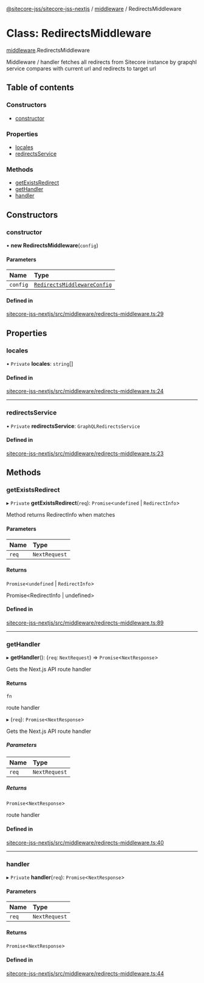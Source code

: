 [@sitecore-jss/sitecore-jss-nextjs](../README.md) / [middleware](../modules/middleware.md) / RedirectsMiddleware

# Class: RedirectsMiddleware

[middleware](../modules/middleware.md).RedirectsMiddleware

Middleware / handler fetches all redirects from Sitecore instance by grapqhl service
compares with current url and redirects to target url

## Table of contents

### Constructors

- [constructor](middleware.RedirectsMiddleware.md#constructor)

### Properties

- [locales](middleware.RedirectsMiddleware.md#locales)
- [redirectsService](middleware.RedirectsMiddleware.md#redirectsservice)

### Methods

- [getExistsRedirect](middleware.RedirectsMiddleware.md#getexistsredirect)
- [getHandler](middleware.RedirectsMiddleware.md#gethandler)
- [handler](middleware.RedirectsMiddleware.md#handler)

## Constructors

### constructor

• **new RedirectsMiddleware**(`config`)

#### Parameters

| Name | Type |
| :------ | :------ |
| `config` | [`RedirectsMiddlewareConfig`](../modules/middleware.md#redirectsmiddlewareconfig) |

#### Defined in

[sitecore-jss-nextjs/src/middleware/redirects-middleware.ts:29](https://github.com/Sitecore/jss/blob/25c4adcb9/packages/sitecore-jss-nextjs/src/middleware/redirects-middleware.ts#L29)

## Properties

### locales

• `Private` **locales**: `string`[]

#### Defined in

[sitecore-jss-nextjs/src/middleware/redirects-middleware.ts:24](https://github.com/Sitecore/jss/blob/25c4adcb9/packages/sitecore-jss-nextjs/src/middleware/redirects-middleware.ts#L24)

___

### redirectsService

• `Private` **redirectsService**: `GraphQLRedirectsService`

#### Defined in

[sitecore-jss-nextjs/src/middleware/redirects-middleware.ts:23](https://github.com/Sitecore/jss/blob/25c4adcb9/packages/sitecore-jss-nextjs/src/middleware/redirects-middleware.ts#L23)

## Methods

### getExistsRedirect

▸ `Private` **getExistsRedirect**(`req`): `Promise`<`undefined` \| `RedirectInfo`\>

Method returns RedirectInfo when matches

#### Parameters

| Name | Type |
| :------ | :------ |
| `req` | `NextRequest` |

#### Returns

`Promise`<`undefined` \| `RedirectInfo`\>

Promise<RedirectInfo | undefined>

#### Defined in

[sitecore-jss-nextjs/src/middleware/redirects-middleware.ts:89](https://github.com/Sitecore/jss/blob/25c4adcb9/packages/sitecore-jss-nextjs/src/middleware/redirects-middleware.ts#L89)

___

### getHandler

▸ **getHandler**(): (`req`: `NextRequest`) => `Promise`<`NextResponse`\>

Gets the Next.js API route handler

#### Returns

`fn`

route handler

▸ (`req`): `Promise`<`NextResponse`\>

Gets the Next.js API route handler

##### Parameters

| Name | Type |
| :------ | :------ |
| `req` | `NextRequest` |

##### Returns

`Promise`<`NextResponse`\>

route handler

#### Defined in

[sitecore-jss-nextjs/src/middleware/redirects-middleware.ts:40](https://github.com/Sitecore/jss/blob/25c4adcb9/packages/sitecore-jss-nextjs/src/middleware/redirects-middleware.ts#L40)

___

### handler

▸ `Private` **handler**(`req`): `Promise`<`NextResponse`\>

#### Parameters

| Name | Type |
| :------ | :------ |
| `req` | `NextRequest` |

#### Returns

`Promise`<`NextResponse`\>

#### Defined in

[sitecore-jss-nextjs/src/middleware/redirects-middleware.ts:44](https://github.com/Sitecore/jss/blob/25c4adcb9/packages/sitecore-jss-nextjs/src/middleware/redirects-middleware.ts#L44)

